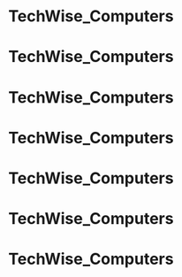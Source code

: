 # TechWise_Computers

# TechWise_Computers

# TechWise_Computers

# TechWise_Computers
# TechWise_Computers
# TechWise_Computers
# TechWise_Computers
